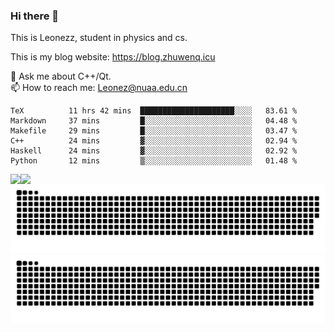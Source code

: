 ### Hi there 👋

<!--
**Leonezz/Leonezz** is a ✨ _special_ ✨ repository because its `README.md` (this file) appears on your GitHub profile.

Here are some ideas to get you started:

-->

This is Leonezz, student in physics and cs.

This is my blog website: https://blog.zhuwenq.icu

💬 Ask me about C++/Qt. \
📫 How to reach me: Leonez@nuaa.edu.cn

<!--START_SECTION:waka-->

```text
TeX          11 hrs 42 mins  █████████████████████░░░░   83.61 %
Markdown     37 mins         █░░░░░░░░░░░░░░░░░░░░░░░░   04.48 %
Makefile     29 mins         █░░░░░░░░░░░░░░░░░░░░░░░░   03.47 %
C++          24 mins         ▓░░░░░░░░░░░░░░░░░░░░░░░░   02.94 %
Haskell      24 mins         ▓░░░░░░░░░░░░░░░░░░░░░░░░   02.92 %
Python       12 mins         ▒░░░░░░░░░░░░░░░░░░░░░░░░   01.48 %
```

<!--END_SECTION:waka-->

<img align="left" src="https://github-readme-stats.vercel.app/api?username=Leonezz&count_private=true&show_icons=true&include_all_commits=true&theme=vue"/>
<img align="left" src="https://github-readme-stats.vercel.app/api/top-langs/?username=Leonezz&hide=TeX&layout=compact&theme=vue"/>

![GitHub Snake Light](https://raw.githubusercontent.com/Leonezz/Leonezz/output/github-contribution-grid-snake-light.svg#gh-light-mode-only)![GitHub Snake dark](https://raw.githubusercontent.com/Leonezz/Leonezz/output/github-contribution-grid-snake-dark.svg#gh-dark-mode-only)
